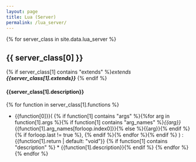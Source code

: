 ```yaml
---
layout: page
title: Lua (Server)
permalink: /lua_server/
---
```


{% for server_class in site.data.lua_server %}
## {{ server_class[0] }}
{% if server_class[1] contains "extends" %}*extends **{{server_class[1].extends}}***  {% endif %}
 
#### {{server_class[1].description}}
{% for function in server_class[1].functions %}
* {{function[0]}}(
{% if function[1] contains "args" %}{%for arg in function[1].args %}{% if function[1] contains "arg_names" %}*{{arg}}* {{function[1].arg_names[forloop.index0]}}{% else %}{{arg}}{% endif %}{% if forloop.last != true %}, {% endif %}{% endfor %}{% endif %} ) : {{function[1].return | default: "void"}}
{% if function[1] contains "description" %}    * {{function[1].description}}{% endif %}
{% endfor %}
{% endfor %}